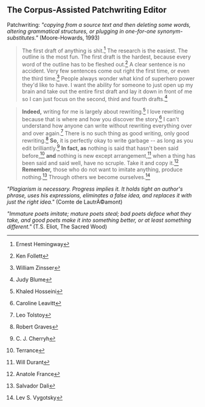 ## The Corpus-Assisted Patchwriting Editor ##

Patchwriting: _"copying from a source text and then deleting some words, altering grammatical structures, or plugging in one-for-one synonym-substitutes."_ (Moore-Howards, 1993)



> The first draft of anything is shit.[^EH] The research is the  easiest. The outline is the most fun. The first draft is the  hardest, because every word of the outline has to be fleshed  out.[^KF] A clear sentence is no accident. Very few sentences come out right the first time, or even the third time.[^WZ] People always wonder what kind of superhero power they'd like to have. I want the ability for someone to just open up my brain and take out the entire first draft and lay it down in front of me so I can just focus on the second, third and fourth drafts.[^JB] 

> __Indeed,__ writing for me is largely about rewriting.[^KH] 
I love rewriting because that is where and how you discover the story.[^CL] I can't understand how anyone can write without rewriting everything over and over again.[^LT] There is no such thing as good writing, only good rewriting.[^RG] __So,__ it is perfectly okay to write garbage -- as long as you edit brilliantly.[^CJC] __In fact, as__ nothing is said that hasn't been said before,[^T] __and__ nothing is new except arrangement,[^WD] when a thing has been said and said well, have no scruple. Take it and copy it.[^AF] __Remember,__ those who do not want to imitate anything, produce nothing.[^SD] Through others we become ourselves.[^LV]


_"Plagiarism is necessary. Progress implies it. It holds tight an author's phrase, uses his expressions, eliminates a false idea, and replaces it with just the right idea."_ (Comte de LautrÃ©amont)

_"Immature poets imitate; mature poets steal; bad poets deface what they take, and good poets make it into something better, or at least something different."_ (T.S. Eliot, The Sacred Wood)

[^T]: Terrance 
[^WD]: Will Durant
[^LV]: Lev S. Vygotsky
[^SD]: Salvador Dali
[^AF]: Anatole France
[^EH]: Ernest Hemingway
[^JB]: Judy Blume
[^WS]: Will Shetterly
[^MA]: Margaret Atwood
[^AL]: Anne Lamott
[^CJC]: C. J. Cherryh
[^KH]: Khaled Hosseini
[^LT]: Leo Tolstoy
[^RG]: Robert Graves
[^CL]: Caroline Leavitt
[^KF]: Ken Follett
[^TS]: Ted Solotaroff
[^WZ]: William Zinsser

